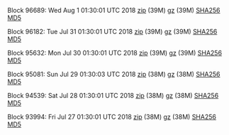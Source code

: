 Block 96689: Wed Aug  1 01:30:01 UTC 2018 [zip](https://files.01coin.io/mainnet/2018-08-01/bootstrap.dat.zip) (39M) [gz](https://files.01coin.io/mainnet/2018-08-01/bootstrap.dat.tar.gz) (39M) [SHA256](https://files.01coin.io/mainnet/2018-08-01/sha256.txt) [MD5](https://files.01coin.io/mainnet/2018-08-01/md5.txt)

Block 96182: Tue Jul 31 01:30:01 UTC 2018 [zip](https://files.01coin.io/mainnet/2018-07-31/bootstrap.dat.zip) (39M) [gz](https://files.01coin.io/mainnet/2018-07-31/bootstrap.dat.tar.gz) (39M) [SHA256](https://files.01coin.io/mainnet/2018-07-31/sha256.txt) [MD5](https://files.01coin.io/mainnet/2018-07-31/md5.txt)

Block 95632: Mon Jul 30 01:30:01 UTC 2018 [zip](https://files.01coin.io/mainnet/2018-07-30/bootstrap.dat.zip) (39M) [gz](https://files.01coin.io/mainnet/2018-07-30/bootstrap.dat.tar.gz) (39M) [SHA256](https://files.01coin.io/mainnet/2018-07-30/sha256.txt) [MD5](https://files.01coin.io/mainnet/2018-07-30/md5.txt)

Block 95081: Sun Jul 29 01:30:03 UTC 2018 [zip](https://files.01coin.io/mainnet/2018-07-29/bootstrap.dat.zip) (38M) [gz](https://files.01coin.io/mainnet/2018-07-29/bootstrap.dat.tar.gz) (38M) [SHA256](https://files.01coin.io/mainnet/2018-07-29/sha256.txt) [MD5](https://files.01coin.io/mainnet/2018-07-29/md5.txt)

Block 94539: Sat Jul 28 01:30:01 UTC 2018 [zip](https://files.01coin.io/mainnet/2018-07-28/bootstrap.dat.zip) (38M) [gz](https://files.01coin.io/mainnet/2018-07-28/bootstrap.dat.tar.gz) (38M) [SHA256](https://files.01coin.io/mainnet/2018-07-28/sha256.txt) [MD5](https://files.01coin.io/mainnet/2018-07-28/md5.txt)

Block 93994: Fri Jul 27 01:30:01 UTC 2018 [zip](https://files.01coin.io/mainnet/2018-07-27/bootstrap.dat.zip) (38M) [gz](https://files.01coin.io/mainnet/2018-07-27/bootstrap.dat.tar.gz) (38M) [SHA256](https://files.01coin.io/mainnet/2018-07-27/sha256.txt) [MD5](https://files.01coin.io/mainnet/2018-07-27/md5.txt)
